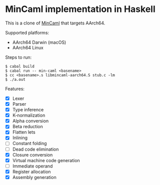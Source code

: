 # MinCaml implementation in Haskell

This is a clone of [MinCaml](https://github.com/esumii/min-caml) that targets AArch64.

Supported platforms:

* AArch64 Darwin (macOS)
* AArch64 Linux

Steps to run:

```
$ cabal build
$ cabal run -- min-caml <basename>
$ cc <basename>.s libmincaml-aarch64.S stub.c -lm
$ ./a.out
```

Features:

* [x] Lexer
* [x] Parser
* [x] Type inference
* [x] K-normalization
* [x] Alpha conversion
* [x] Beta reduction
* [x] Flatten lets
* [x] Inlining
* [ ] Constant folding
* [ ] Dead code elimination
* [x] Closure conversion
* [x] Virtual machine code generation
* [ ] Immediate operand
* [x] Register allocation
* [x] Assembly generation
